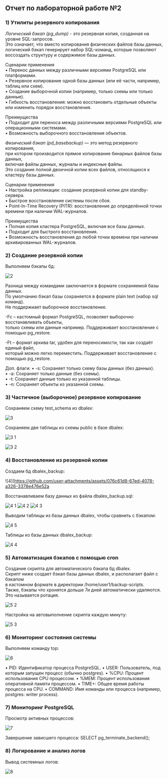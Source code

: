 ## Отчет по лабораторной работе №2

### 1) Утилиты резервного копирования

*Логический бэкап (pg_dump)* - это резервная копия, созданная на уровне SQL-запросов. \
Это означает, что вместо копирования физических файлов базы данных, \
логический бэкап генерирует набор SQL-команд, которые позволяют\
воссоздать структуру и содержимое базы данных.

Сценарии применения\
•	Перенос данных между различными версиями PostgreSQL или платформами.\
•	Резервное копирование одной базы данных (или её части, например, таблиц или схем).\
•	Создание выборочной копии (например, только схемы или только данные).\
•	Гибкость восстановления: можно восстановить отдельные объекты или изменить порядок восстановления.

Преимущества\
•	Подходит для переноса между различными версиями PostgreSQL или операционными системами.\
•	Возможность выборочного восстановления объектов.

*Физический бэкап (pd_basebackup)* — это метод резервного копирования,\
при котором производится прямое копирование бинарных файлов базы данных,\
включая файлы данных, журналы и индексные файлы. \
Это создание полной двоичной копии всех файлов, относящихся к кластеру базы данных.

Сценарии применения\
•	Настройка репликации: создание резервной копии для standby-сервера.\
•	Быстрое восстановление системы после сбоя.\
•	Point-In-Time Recovery (PITR): восстановление до определённой точки времени при наличии WAL-журналов.

Преимущества\
•	Полная копия кластера PostgreSQL, включая все базы данных.\
•	Подходит для быстрого восстановления.\
•	Возможность восстановления до любой точки времени при наличии архивированных WAL-журналов.

### 2) Создание резервной копии

Выполняем бэкапы бд:

![2](https://github.com/user-attachments/assets/446d8a7b-9e91-4b89-a9ec-43a74c64b800)

Разница между командами заключается в формате сохраняемой базы данных. \
По умолчанию бэкап базы сохраняется в формате plain text (набор sql команд). \
Не поддержиает выборочное восстановление.

-Fc – кастомный формат PostgreSQL, позволяет выборочно восстанавливать объекты,\
только схемы или данные например. Поддерживает восстановление с помощью pg_restore.

-Ft – формат архива tar, удобен для переносимости, так как создаёт единый файл,\
который можно легко переместить. Поддерживает восстановление с помощью pg_restore.

Доп. флаги:
•	-s: Сохраняет только схему базы данных (без данных).\
•	-a: Сохраняет только данные (без схемы).\
•	-t: Сохраняет данные только из указанной таблицы.\
•	-n: Сохраняет объекты из указанной схемы.

### 3) Частичное (выборочное) резервное копирование

Сохраняем схему test_schema из dbalex:

![3](https://github.com/user-attachments/assets/54d66f9c-0ced-4bcc-a709-b4d089da1fd0)

Сохраняем две таблицы из схемы public в базе dbalex:

![3 1](https://github.com/user-attachments/assets/02ac44a8-a406-4feb-9695-b9139095cbe1)

![3 2](https://github.com/user-attachments/assets/1b6be1ba-ee62-4580-950d-ed8690b1d647)

### 4) Восстановление из резервной копии

Создаем бд dbalex_backup:

![4](https://github.com/user-attachments/assets/076c61d8-67ed-4078-a326-3378e476e52a

Восстанавливаем базу данных из файла dbalex_backup.sql:

![4 1](https://github.com/user-attachments/assets/9c91144c-e40a-48ba-8f29-d476ca50cdc2)
![4 2](https://github.com/user-attachments/assets/8a484d8a-3139-4b68-920f-bd3269a2b1af)
![4 3](https://github.com/user-attachments/assets/a85ce918-79cf-47ed-97e3-8d7d5bf47570)

Выводим таблицы из базы данных dbalex, чтобы сравнить с бэкапом:

![4 5](https://github.com/user-attachments/assets/96bfae81-31ee-41b9-83cf-551a9787dac6)

Таблицы из базы данных dbalex_backup:

![4 4](https://github.com/user-attachments/assets/1978ae74-64c4-4616-bd01-0e89163d8751)


### 5) Автоматизация бэкапов с помощью cron

Создание скрипта для автоматического бэкапа бд dbalex.\
Скрипт ниже создает бэкап базы данных dbalex, и располагает файл с бэкапом \
в кастомном формате в директории /home/user1/backup-scripts. \
Также, бэкапы что хронятся дольше 7и дней автоматически удаляются. Это называется ротация.

![5 2](https://github.com/user-attachments/assets/e29a3491-2dc6-4728-b4c5-99181e37d23d)

Настройка на автовыполнение скрипта каждую минуту:

![5 3](https://github.com/user-attachments/assets/e4bbfc77-66b6-4894-94d1-7d9c5dcbab33)

### 6) Мониторинг состояния системы

Выполняем команду top:

![6](https://github.com/user-attachments/assets/7af46c13-36f5-464c-9a38-29fe8e49343e)

•	PID: Идентификатор процесса PostgreSQL.
•	USER: Пользователь, под которым запущен процесс (обычно postgres).
•	%CPU: Процент использования CPU процессом.
•	%MEM: Процент использования оперативной памяти процессом.
•	TIME+: Общее время работы процесса на CPU.
•	COMMAND: Имя команды или процесса (например, postgres: writer process).

### 7) Мониторинг PostgreSQL

Просмотр активных процессов:

![7](https://github.com/user-attachments/assets/f836d354-52f4-4c78-a32c-90f729c16627)

Завершение зависшего процесса:
SELECT pg_terminate_backend(<pid>);

### 8) Логирование и анализ логов 

Вывод системных логов:

![8](https://github.com/user-attachments/assets/93c284ba-8cc3-4320-b24d-4a0511c05ec3)





